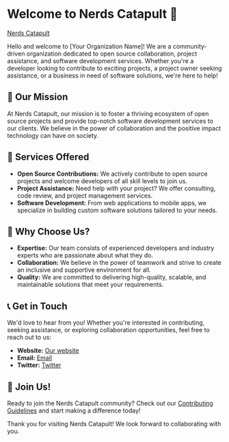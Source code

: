 # Welcome to Nerds Catapult 👋

[Nerds Catapult](https://nerdscatapult.vercel.app)

Hello and welcome to [Your Organization Name]! We are a community-driven organization dedicated to open source collaboration, project assistance, and software development services. Whether you're a developer looking to contribute to exciting projects, a project owner seeking assistance, or a business in need of software solutions, we're here to help!

## 🚀 Our Mission

At Nerds Catapult, our mission is to foster a thriving ecosystem of open source projects and provide top-notch software development services to our clients. We believe in the power of collaboration and the positive impact technology can have on society.

## 💼 Services Offered

- **Open Source Contributions:** We actively contribute to open source projects and welcome developers of all skill levels to join us.
- **Project Assistance:** Need help with your project? We offer consulting, code review, and project management services.
- **Software Development:** From web applications to mobile apps, we specialize in building custom software solutions tailored to your needs.

## 🌟 Why Choose Us?

- **Expertise:** Our team consists of experienced developers and industry experts who are passionate about what they do.
- **Collaboration:** We believe in the power of teamwork and strive to create an inclusive and supportive environment for all.
- **Quality:** We are committed to delivering high-quality, scalable, and maintainable solutions that meet your requirements.
<!-- 
## 📂 Featured Projects

Here are some of our featured projects:

- [Project 1](link/to/project1): Description of Project 1.
- [Project 2](link/to/project2): Description of Project 2.
- [Project 3](link/to/project3): Description of Project 3. -->

## 📞 Get in Touch

We'd love to hear from you! Whether you're interested in contributing, seeking assistance, or exploring collaboration opportunities, feel free to reach out to us:

- **Website:** [Our website](link/to/your/nerdscatapult.vercel.app)
- **Email:** [Email](mailto:gibsonsgibson88@gmail.com)
- **Twitter:** [Twitter](https://twitter.com/eightsville)
<!-- - **LinkedIn:** [Your Organization](https://www.linkedin.com/company/your-organization) -->

## 🌟 Join Us!

Ready to join the Nerds Catapult community? Check out our [Contributing Guidelines](/contributing.md) and start making a difference today!

Thank you for visiting Nerds Catapult! We look forward to collaborating with you.
